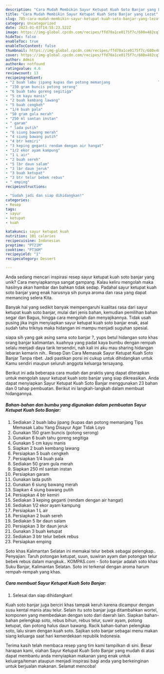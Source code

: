 ```yaml
---
description: "Cara Mudah Membikin Sayur Ketupat Kuah Soto Banjar yang Lezat"
title: "Cara Mudah Membikin Sayur Ketupat Kuah Soto Banjar yang Lezat"
slug: 785-cara-mudah-membikin-sayur-ketupat-kuah-soto-banjar-yang-lezat
category: Uncategorized
date: 2023-01-03T14:55:23.522Z
image: https://img-global.cpcdn.com/recipes/ffd70a1ce0175f7c/680x482cq70/sayur-ketupat-kuah-soto-banjar-foto-resep-utama.jpg
hideToc: false
enableToc: true
enableTocContent: false
thumbnail: https://img-global.cpcdn.com/recipes/ffd70a1ce0175f7c/680x482cq70/sayur-ketupat-kuah-soto-banjar-foto-resep-utama.jpg
cover: https://img-global.cpcdn.com/recipes/ffd70a1ce0175f7c/680x482cq70/sayur-ketupat-kuah-soto-banjar-foto-resep-utama.jpg
author: Admin
authorAv: notfound
ratingvalue: 4.6
reviewcount: 13
recipeingredient:
- "2 buah labu jipang kupas dan potong memanjang                      Tips Memasak Labu Yang Disayur Agar Tidak Loyo"
- "150 gram buncis potong serong"
- "6 buah tahu goreng segitiga"
- "5 cm kayu manis"
- "2 buah kembang lawang"
- "5 buah cengkeh"
- "1/4 buah pala"
- "50 gram gula merah"
- "250 ml santan instan"
- " garam"
- " lada putih"
- "6 siung bawang merah"
- "4 siung bawang putih"
- "4 btr kemiri"
- "3 keping geganti rendam dengan air hangat"
- "1/2 ekor ayam kampung"
- "1 L air"
- "2 buah sereh"
- "5 lbr daun salam"
- "3 lbr daun jeruk"
- "3 buah ketupat"
- "3 btr telur bebek rebus"
- " emping"
recipeinstructions:

- "Sudah jadi dan siap dihidangkan!"
categories:
- Resep
tags:
- sayur
- ketupat
- kuah

katakunci: sayur ketupat kuah 
nutrition: 101 calories
recipecuisine: Indonesian
preptime: "PT21M"
cooktime: "PT36M"
recipeyield: "1"
recipecategory: Dessert

---
```





Anda sedang mencari inspirasi resep sayur ketupat kuah soto banjar yang unik? Cara menyiapkannya sangat gampang. Kalau keliru mengolah maka hasilnya akan hambar dan bahkan tidak sedap. Padahal sayur ketupat kuah soto banjar yang enak harusnya sih punya aroma dan rasa yang dapat memancing selera Kita.





Banyak hal yang sedikit banyak mempengaruhi kualitas rasa dari sayur ketupat kuah soto banjar, mulai dari jenis bahan, kemudian pemilihan bahan segar dan Bagus, hingga cara mengolah dan menyajikannya. Tidak usah pusing jika ingin menyiapkan sayur ketupat kuah soto banjar enak,      asal sudah tahu triknya maka hidangan ini mampu menjadi suguhan spesial.














siapa sih yang gak asing sama soto banjar ?, yups betul hidangan soto khas orang banjar kalimantan. kuahnya yang padat kaya bumbu dengan rempah selalu menjadi daya tarik tersendiri, nah kali ini aku mau sharing hidangan lebaran kemarin nih.. Resep Dan Cara Memasak Sayur Ketupat Kuah Soto Banjar Tanpa ribet. Jadi pastikan porsi ini cukup untuk dihidangkan untuk Kamu sendiri maupun seluruh anggota keluarga tersayang.






Berikut ini ada beberapa cara mudah dan praktis yang dapat diterapkan untuk mengolah sayur ketupat kuah soto banjar yang siap dikreasikan. Anda dapat menyiapkan Sayur Ketupat Kuah Soto Banjar menggunakan 23 bahan dan 0 tahap pembuatan. Berikut ini langkah-langkah dalam membuat hidangannya.

<!--inarticleads1-->

##### Bahan-bahan dan bumbu yang digunakan dalam pembuatan Sayur Ketupat Kuah Soto Banjar:

1. Sediakan 2 buah labu jipang (kupas dan potong memanjang                      Tips Memasak Labu Yang Disayur Agar Tidak Loyo
1. Gunakan 150 gram buncis (potong serong)
1. Gunakan 6 buah tahu goreng segitiga
1. Gunakan 5 cm kayu manis
1. Siapkan 2 buah kembang lawang
1. Persiapkan 5 buah cengkeh
1. Persiapkan 1/4 buah pala
1. Sediakan 50 gram gula merah
1. Siapkan 250 ml santan instan
1. Persiapkan  garam
1. Gunakan  lada putih
1. Gunakan 6 siung bawang merah
1. Siapkan 4 siung bawang putih
1. Persiapkan 4 btr kemiri
1. Sediakan 3 keping geganti (rendam dengan air hangat)
1. Sediakan 1/2 ekor ayam kampung
1. Persiapkan 1 L air
1. Persiapkan 2 buah sereh
1. Sediakan 5 lbr daun salam
1. Persiapkan 3 lbr daun jeruk
1. Gunakan 3 buah ketupat
1. Sediakan 3 btr telur bebek rebus
1. Persiapkan  emping


Soto khas Kalimantan Selatan ini memakai telur bebek sebagai pelengkap.. Penyajian: Taruh potongan ketupat, suun, suwiran ayam dan potongan telur bebek rebus dalam mangkuk.. KOMPAS.com - Soto banjar adalah soto khas Suku Banjar, Kalimantan Selatan. Soto ini terkenal dengan aroma harum rempah-rempah yang khas. 

<!--inarticleads2-->

##### Cara membuat Sayur Ketupat Kuah Soto Banjar:


1. Selesai dan siap dihidangkan!

Kuah soto banjar juga berciri khas tampak keruh karena dicampur dengan susu kental manis atau telur. Selain itu soto banjar juga ditambahkan wortel, komponen yang membedakan dengan soto dari daerah lain. Siapkan bahan-bahan pelengkap soto, rebus bihun, rebus telur, suwir ayam, potong ketupat, dan potong halus daun bawang. Racik bahan-bahan pelengkap soto, lalu siram dengan kuah soto. Sajikan soto banjar sebagai menu makan siang keluarga saat hari kemerdekaan republik Indonesia. 

Terima kasih telah membaca resep yang tim kami tampilkan di sini. Besar harapan kami, olahan Sayur Ketupat Kuah Soto Banjar yang mudah di atas dapat membantu anda menyiapkan makanan yang enak untuk keluarga/teman ataupun menjadi inspirasi bagi anda yang berkeinginan untuk berjualan makanan. Selamat mencoba!
